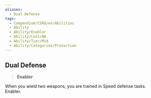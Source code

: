```yaml
---
aliases:
  - Dual Defense
tags:
  - Compendium/CSRD/en/Abilities
  - Ability
  - Ability/Enabler
  - Ability/Cost/NA
  - Ability/Tier/Mid
  - Ability/Categories/Protection
---
```

  
    
## Dual Defense    
>**Enabler**  
    
When you wield two weapons, you are trained in Speed defense tasks. Enabler.